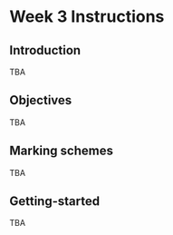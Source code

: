 # Week 3 Instructions

## Introduction
TBA

## Objectives
TBA

## Marking schemes
TBA

## Getting-started
TBA
